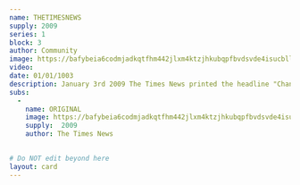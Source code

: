 ```yaml
---
name: THETIMESNEWS
supply: 2009
series: 1
block: 3
author: Community
image: https://bafybeia6codmjadkqtfhm442jlxm4ktzjhkubqpfbvdsvde4isucbll7qe.ipfs.nftstorage.link/
video: 
date: 01/01/1003
description: January 3rd 2009 The Times News printed the headline "Chancellor on brink of second bailout for banks". The same message satoshi issued in the genesis block of bitcoin<br><br> This is an evolving piece. Artists in the community make thier own creative iterations of the newspaper cover. The artists iteration is added to the original block and the artists piece is issued individually as a subassest with a supply of 2009 and sent to all holders of the grail, at the time of thier issuance. The remaining supply is then sent to the owner along with the ownership rights of the assest. Contribute your own version - Here
subs: 
  -
    name: ORIGINAL
    image: https://bafybeia6codmjadkqtfhm442jlxm4ktzjhkubqpfbvdsvde4isucbll7qe.ipfs.nftstorage.link/
    supply:  2009  
    author: The Times News
    

# Do NOT edit beyond here
layout: card
---
```

